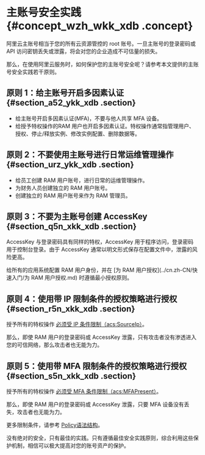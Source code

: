 # 主账号安全实践 {#concept_wzh_wkk_xdb .concept}

阿里云主账号相当于您的所有云资源管控的 root 账号。一旦主账号的登录密码或 API 访问密钥丢失或泄露，将会对您的企业造成不可估量的损失。

那么，在使用阿里云服务时，如何保护您的主账号安全呢？请参考本文提供的主账号安全实践若干原则。

## 原则 1：给主账号开启多因素认证 {#section_a52_ykk_xdb .section}

-   给主账号开启多因素认证\(MFA\)，不要与他人共享 MFA 设备。
-   给授予特权操作的RAM 用户也开启多因素认证。特权操作通常指管理用户、授权、停止/释放实例、修改实例配置、删除数据等。

## 原则 2：不要使用主账号进行日常运维管理操作 {#section_urz_ykk_xdb .section}

-   给员工创建 RAM 用户账号，进行日常的运维管理操作。
-   为财务人员创建独立的 RAM 用户账号。
-   创建独立的 RAM 用户账号来作为 RAM 管理员。

## 原则 3：不要为主账号创建 AccessKey {#section_q5n_xkk_xdb .section}

AccessKey 与登录密码具有同样的特权，AccessKey 用于程序访问，登录密码用于控制台登录。由于 AccessKey 通常以明文形式保存在配置文件中，泄露的风险更高。

给所有的应用系统配置 RAM 用户身份，并在 [为 RAM 用户授权](../cn.zh-CN/快速入门/为 RAM 用户授权.md) 时遵循最小授权原则。

## 原则 4：使用带 IP 限制条件的授权策略进行授权 {#section_r5n_xkk_xdb .section}

授予所有的特权操作 [必须受 IP 条件限制（acs:SourceIp）](../cn.zh-CN/快速入门/创建自定义授权策略（可选）.md)。

那么，即使 RAM 用户的登录密码或 AccessKey 泄露，只有攻击者没有渗透进入您的可信网络，那么攻击者也无能为力。

## 原则 5：使用带 MFA 限制条件的授权策略进行授权 {#section_s5n_xkk_xdb .section}

授予所有的特权操作 [必须受 MFA 条件限制（acs:MFAPresent）](../cn.zh-CN/快速入门/创建自定义授权策略（可选）.md)。

那么，即使 RAM 用户的登录密码或 AccessKey 泄露，只要 MFA 设备没有丢失，攻击者也无能为力。

更多限制条件，请参考 [Policy语法结构](../cn.zh-CN/用户指南/授权策略语言/Policy语法结构.md)。

没有绝对的安全，只有最佳的实践。只有遵循最佳安全实践原则，综合利用这些保护机制，相信可以极大提高对您的账号资产的保护。

